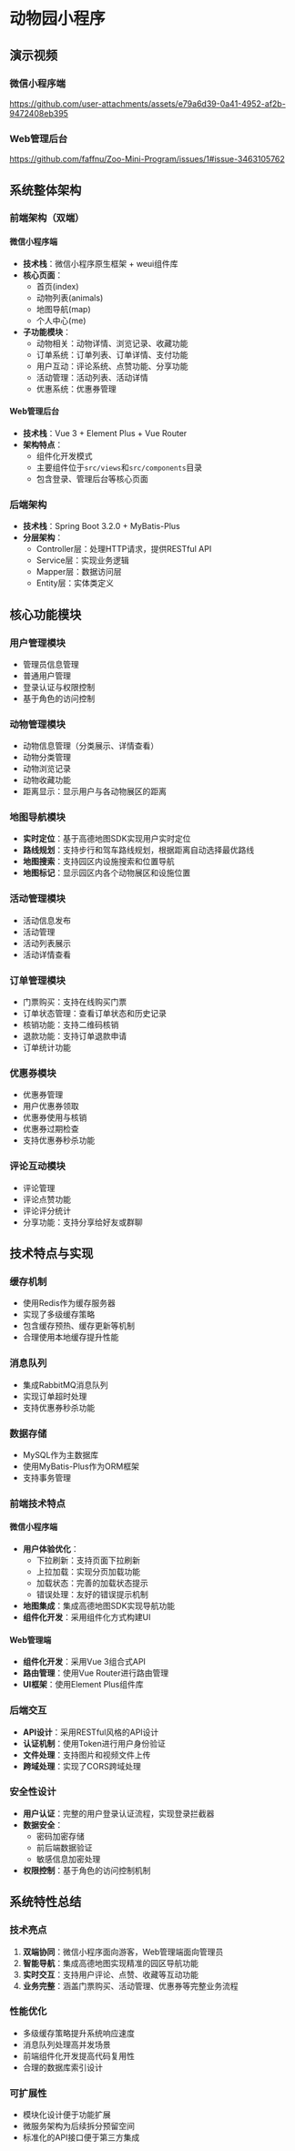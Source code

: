 # 动物园小程序

## 演示视频

### 微信小程序端

https://github.com/user-attachments/assets/e79a6d39-0a41-4952-af2b-9472408eb395

### Web管理后台

https://github.com/faffnu/Zoo-Mini-Program/issues/1#issue-3463105762


## 系统整体架构

### 前端架构（双端）

#### 微信小程序端
- **技术栈**：微信小程序原生框架 + weui组件库
- **核心页面**：
  - 首页(index)
  - 动物列表(animals) 
  - 地图导航(map)
  - 个人中心(me)
- **子功能模块**：
  - 动物相关：动物详情、浏览记录、收藏功能
  - 订单系统：订单列表、订单详情、支付功能
  - 用户互动：评论系统、点赞功能、分享功能
  - 活动管理：活动列表、活动详情
  - 优惠系统：优惠券管理

#### Web管理后台
- **技术栈**：Vue 3 + Element Plus + Vue Router
- **架构特点**：
  - 组件化开发模式
  - 主要组件位于`src/views`和`src/components`目录
  - 包含登录、管理后台等核心页面

### 后端架构
- **技术栈**：Spring Boot 3.2.0 + MyBatis-Plus
- **分层架构**：
  - Controller层：处理HTTP请求，提供RESTful API
  - Service层：实现业务逻辑
  - Mapper层：数据访问层
  - Entity层：实体类定义

## 核心功能模块

### 用户管理模块
- 管理员信息管理
- 普通用户管理
- 登录认证与权限控制
- 基于角色的访问控制

### 动物管理模块
- 动物信息管理（分类展示、详情查看）
- 动物分类管理
- 动物浏览记录
- 动物收藏功能
- 距离显示：显示用户与各动物展区的距离

### 地图导航模块
- **实时定位**：基于高德地图SDK实现用户实时定位
- **路线规划**：支持步行和驾车路线规划，根据距离自动选择最优路线
- **地图搜索**：支持园区内设施搜索和位置导航
- **地图标记**：显示园区内各个动物展区和设施位置

### 活动管理模块
- 活动信息发布
- 活动管理
- 活动列表展示
- 活动详情查看

### 订单管理模块
- 门票购买：支持在线购买门票
- 订单状态管理：查看订单状态和历史记录
- 核销功能：支持二维码核销
- 退款功能：支持订单退款申请
- 订单统计功能

### 优惠券模块
- 优惠券管理
- 用户优惠券领取
- 优惠券使用与核销
- 优惠券过期检查
- 支持优惠券秒杀功能

### 评论互动模块
- 评论管理
- 评论点赞功能
- 评论评分统计
- 分享功能：支持分享给好友或群聊

## 技术特点与实现

### 缓存机制
- 使用Redis作为缓存服务器
- 实现了多级缓存策略
- 包含缓存预热、缓存更新等机制
- 合理使用本地缓存提升性能

### 消息队列
- 集成RabbitMQ消息队列
- 实现订单超时处理
- 支持优惠券秒杀功能

### 数据存储
- MySQL作为主数据库
- 使用MyBatis-Plus作为ORM框架
- 支持事务管理

### 前端技术特点

#### 微信小程序端
- **用户体验优化**：
  - 下拉刷新：支持页面下拉刷新
  - 上拉加载：实现分页加载功能
  - 加载状态：完善的加载状态提示
  - 错误处理：友好的错误提示机制
- **地图集成**：集成高德地图SDK实现导航功能
- **组件化开发**：采用组件化方式构建UI

#### Web管理端
- **组件化开发**：采用Vue 3组合式API
- **路由管理**：使用Vue Router进行路由管理
- **UI框架**：使用Element Plus组件库

### 后端交互
- **API设计**：采用RESTful风格的API设计
- **认证机制**：使用Token进行用户身份验证
- **文件处理**：支持图片和视频文件上传
- **跨域处理**：实现了CORS跨域处理

### 安全性设计
- **用户认证**：完整的用户登录认证流程，实现登录拦截器
- **数据安全**：
  - 密码加密存储
  - 前后端数据验证
  - 敏感信息加密处理
- **权限控制**：基于角色的访问控制机制

## 系统特性总结

### 技术亮点
1. **双端协同**：微信小程序面向游客，Web管理端面向管理员
2. **智能导航**：集成高德地图实现精准的园区导航功能
3. **实时交互**：支持用户评论、点赞、收藏等互动功能
4. **业务完整**：涵盖门票购买、活动管理、优惠券等完整业务流程

### 性能优化
- 多级缓存策略提升系统响应速度
- 消息队列处理高并发场景
- 前端组件化开发提高代码复用性
- 合理的数据库索引设计

### 可扩展性
- 模块化设计便于功能扩展
- 微服务架构为后续拆分预留空间
- 标准化的API接口便于第三方集成


